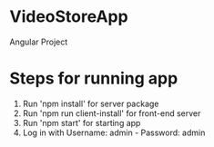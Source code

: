 # VideoStoreApp
Angular Project

# Steps for running app
1. Run 'npm install' for server package
2. Run 'npm run client-install' for front-end server
3. Run 'npm start' for starting app 
4. Log in with Username: admin - Password: admin

